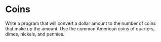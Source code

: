 # Coins

Write a program that will convert a dollar amount to the number of coins that make up the amount. Use the common American coins of quarters, dimes, nickels, and pennies.
